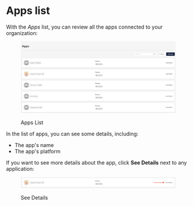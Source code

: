 # Apps list

With the _Apps_ list, you can review all the apps connected to your organization:

<figure><img src="../../.gitbook/assets/apps-list (1).png" alt=""><figcaption><p>Apps List</p></figcaption></figure>

In the list of apps, you can see some details, including:

* The app's name
* The app's platform

If you want to see more details about the app, click **See Details** next to any application:

<figure><img src="../../.gitbook/assets/see-details.png" alt=""><figcaption><p>See Details</p></figcaption></figure>
